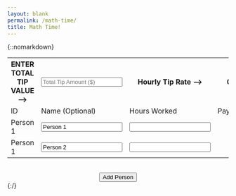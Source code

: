 ```yaml
---
layout: blank
permalink: /math-time/
title: Math Time!
---
```


{::nomarkdown}
<head>
	<link rel="stylesheet" href="/assets/css/main.css">
	<script src="/assets/js/math-time.js"></script>
</head>
<body>
  <table class="math-time math-time__table">
    <tr class="math-time__header-row">
      <th>ENTER TOTAL TIP VALUE --></th>
      <th><input placeholder="Total Tip Amount ($)" id="total-tip"></input></th>
      <th>Hourly Tip Rate --></th>
      <th id="hourly">0</th>
    </tr>
    <tr>
      <td>ID</td>
      <td>Name (Optional)</td>
      <td>Hours Worked</td>
      <td>Payout</td>
    </tr>
    <tr class="person" id="person-1">
      <td>Person 1</td>
      <td><input class="name" value="Person 1"></input></td>
      <td><input class="hours"></input></td>
      <td class="payout"></td>
    </tr>
    <tr class="person" id="person-2">
      <td>Person 1</td>
      <td><input class="name" value="Person 2"></input></td>
      <td><input class="hours"></input></td>
      <td class="payout"></td>
    </tr>
  </table>
  <br />
  <div style="width: 100%; display: flex; justify-content: center">
    <button id="add-person" class="math-time__add-person" type="button">Add Person</button>
  </div>
</body>
{:/}

